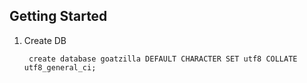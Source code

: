 

## Getting Started

1. Create DB
        
        create database goatzilla DEFAULT CHARACTER SET utf8 COLLATE utf8_general_ci;